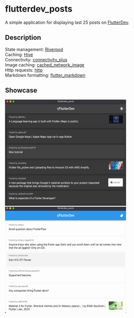 # flutterdev_posts

A simple application for displaying last 25 posts on [FlutterDev](https://www.reddit.com/r/FlutterDev/).

## Description
  
  State management: [Riverpod](https://pub.dev/packages/flutter_riverpod)\
  Caching: [Hive](https://pub.dev/packages/hive)\
  Connectivity: [connectivity_plus](https://pub.dev/packages/connectivity_plus)\
  Image caching: [cached_network_image](https://pub.dev/packages/cached_network_image)\
  Http requests: [http](https://pub.dev/packages/http)\
  Markdown formatting: [flutter_markdown](https://pub.dev/packages/flutter_markdown)

## Showcase

<div style="flex-direction: row;">
  <img src="media/desktop_dark.png" minHeight="300" minWidth="350" height="350" width="400">
  <img src="media/desktop_light.png"  minHeight="300" minWidth="350" height="350" width="400">
</div>
